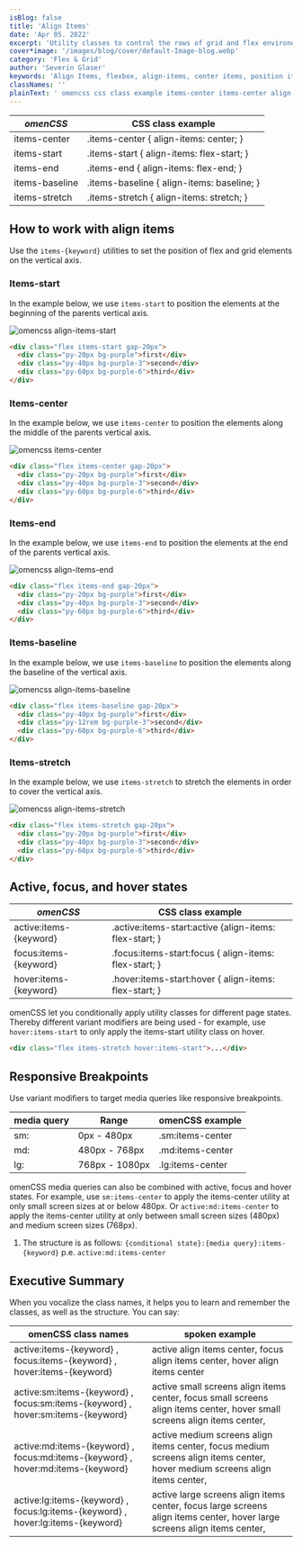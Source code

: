 ```yaml
---
isBlog: false
title: 'Align Items'
date: 'Apr 05. 2022'
excerpt: 'Utility classes to control the rows of grid and flex environements.'
cover*image: '/images/blog/cover/default-Image-blog.webp'
category: 'Flex & Grid'
author: 'Severin Glaser'
keywords: 'Align Items, flexbox, align-items, center items, position items'
classNames: ''
plainText: ' omencss css class example items-center items-center align-items: center; items-start items-start align-items: flex-start; items-end items-end align-items: flex-end; items-baseline items-baseline align-items: baseline; items-stretch items-stretch align-items: stretch; how to work with align items use the items- keyword utilities to set the position of flex and grid elements on the vertical axis items-start in the example below we use items-start to position the elements at the beginning of the parents vertical axis ! omencss align-items-start images docs flex align-items-start webp?style=centerme html div class=flex items-start gap-20px div class=py-20px bg-purple first div div class=py-40px bg-purple-3 second div div class=py-60px bg-purple-6 third div div items-center in the example below we use items-center to position the elements along the middle of the parents vertical axis ! omencss items-center images docs flex align-items-center webp?style=centerme html div class=flex items-center gap-20px div class=py-20px bg-purple first div div class=py-40px bg-purple-3 second div div class=py-60px bg-purple-6 third div div items-end in the example below we use items-end to position the elements at the end of the parents vertical axis ! omencss align-items-end images docs flex align-items-end webp?style=centerme html div class=flex items-end gap-20px div class=py-20px bg-purple first div div class=py-40px bg-purple-3 second div div class=py-60px bg-purple-6 third div div items-baseline in the example below we use items-baseline to position the elements along the baseline of the vertical axis ! omencss align-items-baseline images docs flex align-items-baseline webp?style=centerme html div class=flex items-baseline gap-20px div class=py-40px bg-purple first div div class=py-12rem bg-purple-3 second div div class=py-60px bg-purple-6 third div div items-stretch in the example below we use items-stretch to stretch the elements in order to cover the vertical axis ! omencss align-items-stretch images docs flex align-items-stretch webp?style=centerme html div class=flex items-stretch gap-20px div class=py-20px bg-purple first div div class=py-40px bg-purple-3 second div div class=py-60px bg-purple-6 third div div active focus and hover states omencss css class example - active:items- keyword active :items-start:active align-items: flex-start; focus:items- keyword focus :items-start:focus align-items: flex-start; hover:items- keyword hover :items-start:hover align-items: flex-start; omencss let you conditionally apply utility classes for different page states thereby different variant modifiers are being used - for example use hover:items-start to only apply the items-start utility class on hover html div class=flex items-stretch hover:items-start div responsive breakpoints use variant modifiers to target media queries like responsive breakpoints media query range omencss example - sm: 0px - 480px sm:items-center md: 480px - 768px md:items-center lg: 768px - 1080px lg:items-center omencss media queries can also be combined with active focus and hover states for example use sm:items-center to apply the items-center utility at only small screen sizes at or below 480px or active:md:items-center to apply the items-center utility at only between small screen sizes 480px and medium screen sizes 768px 1 the structure is as follows: conditional state : media query :items- keyword p e active:md:items-center executive summary when you vocalize the class names it helps you to learn and remember the classes as well as the structure you can say: omencss class names spoken example - - active:items- keyword focus:items- keyword hover:items- keyword active align items center focus align items center hover align items center active:sm:items- keyword focus:sm:items- keyword hover:sm:items- keyword active small screens align items center focus small screens align items center hover small screens align items center active:md:items- keyword focus:md:items- keyword hover:md:items- keyword active medium screens align items center focus medium screens align items center hover medium screens align items center active:lg:items- keyword focus:lg:items- keyword hover:lg:items- keyword active large screens align items center focus large screens align items center hover large screens align items center '
---
```


| _omenCSS_      | CSS class example                          |
| -------------- | ------------------------------------------ |
| items-center   | .items-center { align-items: center; }     |
| items-start    | .items-start { align-items: flex-start; }  |
| items-end      | .items-end { align-items: flex-end; }      |
| items-baseline | .items-baseline { align-items: baseline; } |
| items-stretch  | .items-stretch { align-items: stretch; }   |

## How to work with align items

Use the `items-{keyword}` utilities to set the position of flex and grid elements on the vertical axis.

### Items-start

In the example below, we use `items-start` to position the elements at the beginning of the parents vertical axis.

![omencss align-items-start](/images/docs/flex/align-items-start.webp?style=centerme)

```html
<div class="flex items-start gap-20px">
  <div class="py-20px bg-purple">first</div>
  <div class="py-40px bg-purple-3">second</div>
  <div class="py-60px bg-purple-6">third</div>
</div>
```

### Items-center

In the example below, we use `items-center` to position the elements along the middle of the parents vertical axis.

![omencss items-center](/images/docs/flex/align-items-center.webp?style=centerme)

```html
<div class="flex items-center gap-20px">
  <div class="py-20px bg-purple">first</div>
  <div class="py-40px bg-purple-3">second</div>
  <div class="py-60px bg-purple-6">third</div>
</div>
```

### Items-end

In the example below, we use `items-end` to position the elements at the end of the parents vertical axis.

![omencss align-items-end](/images/docs/flex/align-items-end.webp?style=centerme)

```html
<div class="flex items-end gap-20px">
  <div class="py-20px bg-purple">first</div>
  <div class="py-40px bg-purple-3">second</div>
  <div class="py-60px bg-purple-6">third</div>
</div>
```

### Items-baseline

In the example below, we use `items-baseline` to position the elements along the baseline of the vertical axis.

![omencss align-items-baseline](/images/docs/flex/align-items-baseline.webp?style=centerme)

```html
<div class="flex items-baseline gap-20px">
  <div class="py-40px bg-purple">first</div>
  <div class="py-12rem bg-purple-3">second</div>
  <div class="py-60px bg-purple-6">third</div>
</div>
```

### Items-stretch

In the example below, we use `items-stretch` to stretch the elements in order to cover the vertical axis.

![omencss align-items-stretch](/images/docs/flex/align-items-stretch.webp?style=centerme)

```html
<div class="flex items-stretch gap-20px">
  <div class="py-20px bg-purple">first</div>
  <div class="py-40px bg-purple-3">second</div>
  <div class="py-60px bg-purple-6">third</div>
</div>
```

## Active, focus, and hover states

| _omenCSS_              | CSS class example                                       |
| ---------------------- | ------------------------------------------------------- |
| active:items-{keyword} | .active\:items-start:active {align-items: flex-start; } |
| focus:items-{keyword}  | .focus\:items-start:focus { align-items: flex-start; }  |
| hover:items-{keyword}  | .hover\:items-start:hover { align-items: flex-start; }  |

omenCSS let you conditionally apply utility classes for different page states. Thereby different variant modifiers are being used - for example, use `hover:items-start` to only apply the items-start utility class on hover.

```html
<div class="flex items-stretch hover:items-start">...</div>
```

## Responsive Breakpoints

Use variant modifiers to target media queries like responsive breakpoints.

| media query | Range          | omenCSS example  |
| ----------- | -------------- | ---------------- |
| sm:         | 0px - 480px    | .sm:items-center |
| md:         | 480px - 768px  | .md:items-center |
| lg:         | 768px - 1080px | .lg:items-center |

omenCSS media queries can also be combined with active, focus and hover states. For example, use `sm:items-center` to apply the items-center utility at only small screen sizes at or below 480px. Or `active:md:items-center` to apply the items-center utility at only between small screen sizes (480px) and medium screen sizes (768px).

1. The structure is as follows: `{conditional state}:{media query}:items-{keyword}` p.e. `active:md:items-center`

## Executive Summary

When you vocalize the class names, it helps you to learn and remember the classes, as well as the structure. You can say:

| omenCSS class names                                                             | spoken example                                                                                                              |
| ------------------------------------------------------------------------------- | --------------------------------------------------------------------------------------------------------------------------- |
| active:items-{keyword} , focus:items-{keyword} , hover:items-{keyword}          | active align items center, focus align items center, hover align items center                                               |
| active:sm:items-{keyword} , focus:sm:items-{keyword} , hover:sm:items-{keyword} | active small screens align items center, focus small screens align items center, hover small screens align items center,    |
| active:md:items-{keyword} , focus:md:items-{keyword} , hover:md:items-{keyword} | active medium screens align items center, focus medium screens align items center, hover medium screens align items center, |
| active:lg:items-{keyword} , focus:lg:items-{keyword} , hover:lg:items-{keyword} | active large screens align items center, focus large screens align items center, hover large screens align items center,    |
